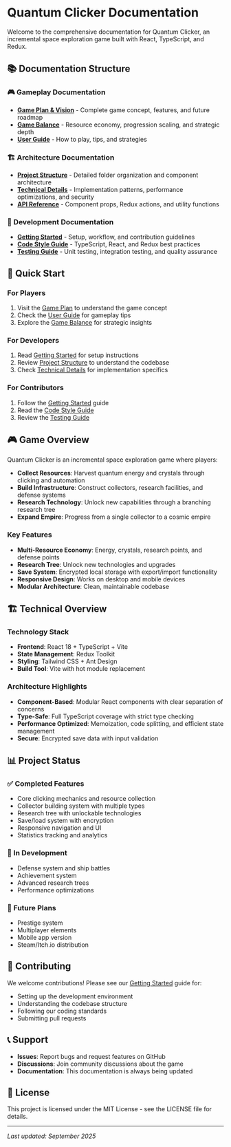 # Quantum Clicker Documentation

Welcome to the comprehensive documentation for Quantum Clicker, an incremental space exploration game built with React, TypeScript, and Redux.

## 📚 Documentation Structure

### 🎮 Gameplay Documentation
- **[Game Plan & Vision](gameplay/game-plan.md)** - Complete game concept, features, and future roadmap
- **[Game Balance](gameplay/game-balance.md)** - Resource economy, progression scaling, and strategic depth
- **[User Guide](gameplay/user-guide.md)** - How to play, tips, and strategies

### 🏗️ Architecture Documentation
- **[Project Structure](architecture/project-structure.md)** - Detailed folder organization and component architecture
- **[Technical Details](architecture/technical-details.md)** - Implementation patterns, performance optimizations, and security
- **[API Reference](architecture/api-reference.md)** - Component props, Redux actions, and utility functions

### 🚀 Development Documentation
- **[Getting Started](development/getting-started.md)** - Setup, workflow, and contribution guidelines
- **[Code Style Guide](development/code-style.md)** - TypeScript, React, and Redux best practices
- **[Testing Guide](development/testing.md)** - Unit testing, integration testing, and quality assurance

## 🎯 Quick Start

### For Players
1. Visit the [Game Plan](gameplay/game-plan.md) to understand the game concept
2. Check the [User Guide](gameplay/user-guide.md) for gameplay tips
3. Explore the [Game Balance](gameplay/game-balance.md) for strategic insights

### For Developers
1. Read [Getting Started](development/getting-started.md) for setup instructions
2. Review [Project Structure](architecture/project-structure.md) to understand the codebase
3. Check [Technical Details](architecture/technical-details.md) for implementation specifics

### For Contributors
1. Follow the [Getting Started](development/getting-started.md) guide
2. Read the [Code Style Guide](development/code-style.md)
3. Review the [Testing Guide](development/testing.md)

## 🎮 Game Overview

Quantum Clicker is an incremental space exploration game where players:

- **Collect Resources**: Harvest quantum energy and crystals through clicking and automation
- **Build Infrastructure**: Construct collectors, research facilities, and defense systems
- **Research Technology**: Unlock new capabilities through a branching research tree
- **Expand Empire**: Progress from a single collector to a cosmic empire

### Key Features
- **Multi-Resource Economy**: Energy, crystals, research points, and defense points
- **Research Tree**: Unlock new technologies and upgrades
- **Save System**: Encrypted local storage with export/import functionality
- **Responsive Design**: Works on desktop and mobile devices
- **Modular Architecture**: Clean, maintainable codebase

## 🏗️ Technical Overview

### Technology Stack
- **Frontend**: React 18 + TypeScript + Vite
- **State Management**: Redux Toolkit
- **Styling**: Tailwind CSS + Ant Design
- **Build Tool**: Vite with hot module replacement

### Architecture Highlights
- **Component-Based**: Modular React components with clear separation of concerns
- **Type-Safe**: Full TypeScript coverage with strict type checking
- **Performance Optimized**: Memoization, code splitting, and efficient state management
- **Secure**: Encrypted save data with input validation

## 📊 Project Status

### ✅ Completed Features
- Core clicking mechanics and resource collection
- Collector building system with multiple types
- Research tree with unlockable technologies
- Save/load system with encryption
- Responsive navigation and UI
- Statistics tracking and analytics

### 🚧 In Development
- Defense system and ship battles
- Achievement system
- Advanced research trees
- Performance optimizations

### 🔮 Future Plans
- Prestige system
- Multiplayer elements
- Mobile app version
- Steam/Itch.io distribution

## 🤝 Contributing

We welcome contributions! Please see our [Getting Started](development/getting-started.md) guide for:

- Setting up the development environment
- Understanding the codebase structure
- Following our coding standards
- Submitting pull requests

## 📞 Support

- **Issues**: Report bugs and request features on GitHub
- **Discussions**: Join community discussions about the game
- **Documentation**: This documentation is always being updated

## 📄 License

This project is licensed under the MIT License - see the LICENSE file for details.

---

*Last updated: September 2025*
